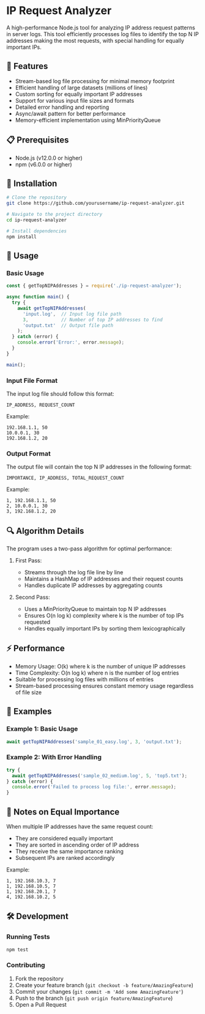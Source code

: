 # IP Request Analyzer

A high-performance Node.js tool for analyzing IP address request patterns in server logs. This tool efficiently processes log files to identify the top N IP addresses making the most requests, with special handling for equally important IPs.

## 🚀 Features

- Stream-based log file processing for minimal memory footprint
- Efficient handling of large datasets (millions of lines)
- Custom sorting for equally important IP addresses
- Support for various input file sizes and formats
- Detailed error handling and reporting
- Async/await pattern for better performance
- Memory-efficient implementation using MinPriorityQueue

## 📋 Prerequisites

- Node.js (v12.0.0 or higher)
- npm (v6.0.0 or higher)

## 🔧 Installation

```bash
# Clone the repository
git clone https://github.com/yourusername/ip-request-analyzer.git

# Navigate to the project directory
cd ip-request-analyzer

# Install dependencies
npm install
```

## 📖 Usage

### Basic Usage

```javascript
const { getTopNIPAddresses } = require('./ip-request-analyzer');

async function main() {
  try {
    await getTopNIPAddresses(
      'input.log',  // Input log file path
      3,            // Number of top IP addresses to find
      'output.txt'  // Output file path
    );
  } catch (error) {
    console.error('Error:', error.message);
  }
}

main();
```

### Input File Format

The input log file should follow this format:
```
IP_ADDRESS, REQUEST_COUNT
```

Example:
```
192.168.1.1, 50
10.0.0.1, 30
192.168.1.2, 20
```

### Output Format

The output file will contain the top N IP addresses in the following format:
```
IMPORTANCE, IP_ADDRESS, TOTAL_REQUEST_COUNT
```

Example:
```
1, 192.168.1.1, 50
2, 10.0.0.1, 30
3, 192.168.1.2, 20
```

## 🔍 Algorithm Details

The program uses a two-pass algorithm for optimal performance:

1. First Pass:
   - Streams through the log file line by line
   - Maintains a HashMap of IP addresses and their request counts
   - Handles duplicate IP addresses by aggregating counts

2. Second Pass:
   - Uses a MinPriorityQueue to maintain top N IP addresses
   - Ensures O(n log k) complexity where k is the number of top IPs requested
   - Handles equally important IPs by sorting them lexicographically

## ⚡ Performance

- Memory Usage: O(k) where k is the number of unique IP addresses
- Time Complexity: O(n log k) where n is the number of log entries
- Suitable for processing log files with millions of entries
- Stream-based processing ensures constant memory usage regardless of file size

## 🔰 Examples

### Example 1: Basic Usage
```javascript
await getTopNIPAddresses('sample_01_easy.log', 3, 'output.txt');
```

### Example 2: With Error Handling
```javascript
try {
  await getTopNIPAddresses('sample_02_medium.log', 5, 'top5.txt');
} catch (error) {
  console.error('Failed to process log file:', error.message);
}
```

## 📝 Notes on Equal Importance

When multiple IP addresses have the same request count:
- They are considered equally important
- They are sorted in ascending order of IP address
- They receive the same importance ranking
- Subsequent IPs are ranked accordingly

Example:
```
1, 192.168.10.3, 7
1, 192.168.10.5, 7
1, 192.168.20.1, 7
4, 192.168.10.2, 5
```

## 🛠️ Development

### Running Tests
```bash
npm test
```

### Contributing
1. Fork the repository
2. Create your feature branch (`git checkout -b feature/AmazingFeature`)
3. Commit your changes (`git commit -m 'Add some AmazingFeature'`)
4. Push to the branch (`git push origin feature/AmazingFeature`)
5. Open a Pull Request